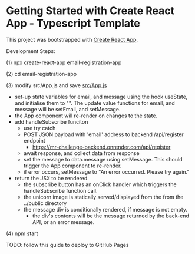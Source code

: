# Getting Started with Create React App - Typescript Template

This project was bootstrapped with [Create React App](https://github.com/facebook/create-react-app).

Development Steps:

(1) npx create-react-app email-registration-app

(2) cd email-registration-app

(3) modify src/App.js and save [src/App.js](https://github.com/Astrotope/mr-challenge-frontend/blob/main/src/App.js)
  * set-up state variables for email, and message using the hook useState, and initialise them to "". The update value functions for email, and message will be setEmail, and setMessage.
  * the App component will re-render on changes to the state.
  * add handleSubscribe funciton
    * use try catch
    * POST JSON payload with 'email' address to backend /api/register endpoint
      * https://mr-challenge-backend.onrender.com/api/register
    * await response, and collect data from response
    * set the message to data.message using setMessage. This should trigger the App component to re-render.
    * if error occurs, setMessage to "An error occurred. Please try again."
  * return the JSX to be rendered.
    * the subscribe button has an onClick handler which triggers the handleSubscribe function call.
    * the unicorn image is statically served/displayed from the from the ../public directory
    * the message div is conditionally rendered, if message is not empty.
      * the div's contents will be the message returned by the back-end API, or an error message.

(4) npm start

TODO: follow this guide to deploy to GitHub Pages [](https://create-react-app.dev/docs/deployment/#github-pages)

